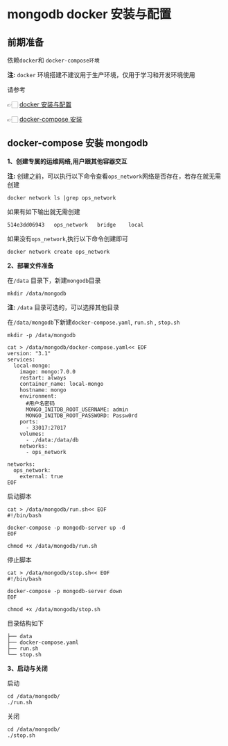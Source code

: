 # mongodb docker 安装与配置

## 前期准备

依赖`docker`和 `docker-compose环境`

**注:** `docker` 环境搭建不建议用于生产环境，仅用于学习和开发环境使用

请参考

👉🏻 [docker 安装与配置](../docker/linux_docker_installed.md)

👉🏻 [docker-compose 安装](../docker/linux_docker_compose_installed.md)

## docker-compose 安装 mongodb

**1、创建专属的运维网络,用户跟其他容器交互**

**注:** 创建之前，可以执行以下命令查看`ops_network`网络是否存在，若存在就无需创建

```shell
docker network ls |grep ops_network
```

如果有如下输出就无需创建

```PlainText
514e3dd06943   ops_network   bridge    local
```

如果没有`ops_network`,执行以下命令创建即可

```shell
docker network create ops_network
```

**2、部署文件准备**

在`/data` 目录下，新建`mongodb`目录

```shell
mkdir /data/mongodb
```

**注:** `/data` 目录可选的，可以选择其他目录

在`/data/mongodb`下新建`docker-compose.yaml`, `run.sh` , `stop.sh`

```shell
mkdir -p /data/mongodb

cat > /data/mongodb/docker-compose.yaml<< EOF
version: "3.1"
services:
  local-mongo:
    image: mongo:7.0.0
    restart: always
    container_name: local-mongo
    hostname: mongo
    environment:
      #用户名密码
      MONGO_INITDB_ROOT_USERNAME: admin
      MONGO_INITDB_ROOT_PASSWORD: Passw0rd
    ports:
      - 33017:27017
    volumes:
      - ./data:/data/db
    networks:
      - ops_network

networks:
  ops_network:
    external: true
EOF
```

启动脚本

```shell
cat > /data/mongodb/run.sh<< EOF
#!/bin/bash

docker-compose -p mongodb-server up -d
EOF

chmod +x /data/mongodb/run.sh
```

停止脚本

```shell
cat > /data/mongodb/stop.sh<< EOF
#!/bin/bash

docker-compose -p mongodb-server down
EOF

chmod +x /data/mongodb/stop.sh
```

目录结构如下

```PlainText
├── data
├── docker-compose.yaml
├── run.sh
└── stop.sh
```

**3、启动与关闭**

启动

```shell
cd /data/mongodb/
./run.sh
```

关闭

```shell
cd /data/mongodb/
./stop.sh
```
